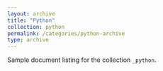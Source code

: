 ```yaml
---
layout: archive
title: "Python"
collection: python
permalink: /categories/python-archive
type: archive
---
```


Sample document listing for the collection `_python`.